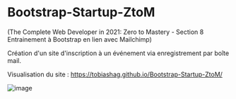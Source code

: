 # Bootstrap-Startup-ZtoM
(The Complete Web Developer in 2021: Zero to Mastery - Section 8 Entrainement à Bootstrap en lien avec Mailchimp)

Création d'un site d'inscription à un événement via enregistrement par boîte mail.

Visualisation du site : https://tobiashag.github.io/Bootstrap-Startup-ZtoM/

![image](https://user-images.githubusercontent.com/71271962/135775533-fb773f21-ffe2-487e-a19b-704a106d000e.png)
